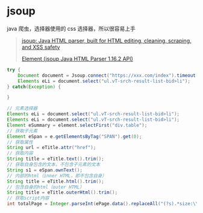 # jsoup

java 爬虫，选择器使用的 css 选择器，所以很容易上手

> [jsoup: Java HTML parser, built for HTML editing, cleaning, scraping, and XSS safety](https://jsoup.org/)
>
> [Element (jsoup Java HTML Parser 1.16.2 API)](https://jsoup.org/apidocs/org/jsoup/nodes/Element.html)

```java
try {
    Document document = Jsoup.connect("https://xxx.com/index").timeout(TIME_OUT).get();
    Elements eLi = document.select("ul.vT-srch-result-list-bid>li");
} catch(Exception) {

}
```

```java
// 元素选择器
Elements eLi = document.select("ul.vT-srch-result-list-bid>li");
Elements eLi = document.select("ul.vT-srch-result-list-bid>li");
Element eSummary = element.selectFirst("div.table");
// 获取子元素
Element eSpan = e.getElementsByTag("SPAN").get(0);
// 获取属性
String url = eTitle.attr("href");
// 获取内容
String title = eTitle.text().trim();
// 获取自身包含的文本，不包含子元素的文本
String s1 = eSpan.ownText();
// 内部的html（inner HTML，即不包含自身）
String title = eTitle.html().trim();
// 包含自身的html（outer HTML）
String title = eTitle.outerHtml().trim();
// 获取script内容
int totalPage = Integer.parseInt(ePage.data().replaceAll("(?s).*size:\\s(\\d+),.*", "$1"));
```

